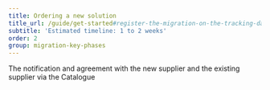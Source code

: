 ```yaml
---
title: Ordering a new solution
title_url: /guide/get-started#register-the-migration-on-the-tracking-database
subtitle: 'Estimated timeline: 1 to 2 weeks'
order: 2
group: migration-key-phases
---
```

<!-- [UPLIFT] changed title from 'procurement' to 'Ordering a new solution' -->
<!-- [GAP] We will need to replace 'Procurement' with 'Ordering a new system' or similar -->
The notification and agreement with the new supplier and the existing supplier via the Catalogue
<!-- [GAP] Need to add details that explain how to manage procurement notifications via the Catalogue -->
